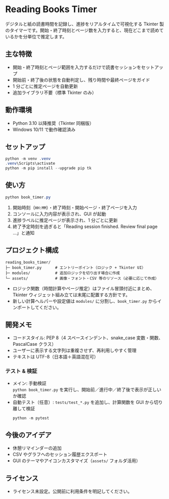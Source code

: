 ﻿# Reading Books Timer

デジタルと紙の読書時間を記録し、進捗をリアルタイムで可視化する Tkinter 製のタイマーです。開始・終了時刻とページ数を入力すると、現在どこまで読めているかを分単位で推定します。

## 主な特徴
- 開始・終了時刻とページ範囲を入力するだけで読書セッションをセットアップ
- 開始前・終了後の状態を自動判定し、残り時間や最終ページをガイド
- 1 分ごとに推定ページを自動更新
- 追加ライブラリ不要（標準 Tkinter のみ）

## 動作環境
- Python 3.10 以降推奨（Tkinter 同梱版）
- Windows 10/11 で動作確認済み

## セットアップ
```powershell
python -m venv .venv
.venv\Scripts\activate
python -m pip install --upgrade pip tk
```

## 使い方
```powershell
python book_timer.py
```
1. 開始時刻（`HH:MM`）・終了時刻・開始ページ・終了ページを入力
2. コンソールに入力内容が表示され、GUI が起動
3. 進捗ラベルに推定ページが表示され、1 分ごとに更新
4. 終了予定時刻を過ぎると「Reading session finished. Review final page …」と通知

## プロジェクト構成
```
reading_books_timer/
├─ book_timer.py      # エントリーポイント（ロジック + Tkinter UI）
├─ modules/           # 追加ロジックを切り出す場合に作成
└─ assets/            # 画像・フォント・CSV 等のリソース（必要に応じて作成）
```

- ロジック関数（時間計算やページ推定）はファイル冒頭付近にまとめ、Tkinter ウィジェット組み立ては末尾に配置する方針です。
- 新しい計算ヘルパーや設定値は `modules/` に分割し、`book_timer.py` からインポートしてください。

## 開発メモ
- コードスタイル: PEP 8（4 スペースインデント、snake_case 変数・関数、PascalCase クラス）
- ユーザーに表示する文字列は重複させず、再利用しやすく管理
- テキストは UTF-8（日本語＋英語混在可）

### テスト & 検証
- メイン: 手動検証  
  `python book_timer.py` を実行し、開始前／進行中／終了後で表示が正しいか確認
- 自動テスト（任意）: `tests/test_*.py` を追加し、計算関数を GUI から切り離して検証  
  ```powershell
  python -m pytest
  ```

## 今後のアイデア
- 休憩リマインダーの追加
- CSV やグラフへのセッション履歴エクスポート
- GUI のテーマやアイコンカスタマイズ（`assets/` フォルダ活用）

## ライセンス
- ライセンス未設定。公開前に利用条件を明記してください。
